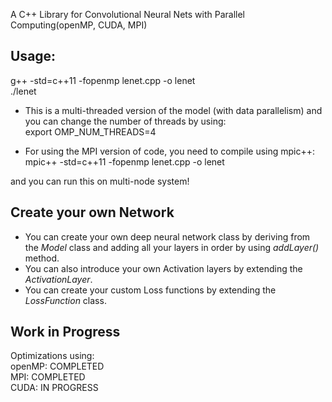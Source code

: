 A C++ Library for Convolutional Neural Nets with Parallel Computing(openMP, CUDA, MPI)

## Usage: ##
g++ -std=c++11 -fopenmp lenet.cpp -o lenet <br />
./lenet

* This is a multi-threaded version of the model (with data parallelism) and you can change the number of threads by using:<br />
export OMP_NUM_THREADS=4

* For using the MPI version of code, you need to compile using mpic++:<br />
mpic++ -std=c++11 -fopenmp lenet.cpp -o lenet

and you can run this on multi-node system!


## Create your own Network ##

* You can create your own deep neural network class by deriving from the _Model_ class and adding all your layers in order by using _addLayer()_ method.
* You can also introduce your own Activation layers by extending the _ActivationLayer_.
* You can create your custom Loss functions by extending the _LossFunction_ class.

## Work in Progress ##
Optimizations using:<br />
openMP: COMPLETED<br />
MPI: COMPLETED<br />
CUDA: IN PROGRESS<br />
